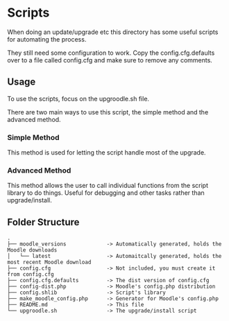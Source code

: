 # Scripts

When doing an update/upgrade etc this directory has some useful scripts for automating the process.

They still need some configuration to work. Copy the config.cfg.defaults over to a file called config.cfg and make sure to remove any comments.

## Usage

To use the scripts, focus on the upgroodle.sh file.

There are two main ways to use this script, the simple method and the advanced method.

### Simple Method
This method is used for letting the script handle most of the upgrade.

### Advanced Method
This method allows the user to call individual functions from the script library to do things. Useful for debugging and other tasks rather than upgrade/install.

## Folder Structure

```
.
├── moodle_versions             -> Automatically generated, holds the Moodle downloads
│   └── latest                  -> Automaitcally generated, holds the most recent Moodle download
├── config.cfg                  -> Not included, you must create it from config.cfg
├── config.cfg.defaults         -> The dist version of config.cfg
├── config-dist.php             -> Moodle's config.php distribution
├── config.shlib                -> Script's library
├── make_moodle_config.php      -> Generator for Moodle's config.php
├── README.md                   -> This file
└── upgroodle.sh                -> The upgrade/install script
```